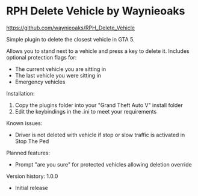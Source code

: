 # RPH Delete Vehicle by Waynieoaks
https://github.com/waynieoaks/RPH_Delete_Vehicle

Simple plugin to delete the closest vehicle in GTA 5.

Allows you to stand next to a vehicle and press a key to delete it. 
Includes optional protection flags for:
- The current vehicle you are sitting in
- The last vehicle you were sitting in
- Emergency vehicles

Installation: 
1. Copy the plugins folder into your "Grand Theft Auto V" install folder 
2. Edit the keybindings in the .ini to meet your requirements

Known issues:
- Driver is not deleted with vehicle if stop or slow traffic is activated in Stop The Ped

Planned features:
- Prompt "are you sure" for protected vehicles allowing deletion override 

Version history: 
1.0.0
- Initial release
